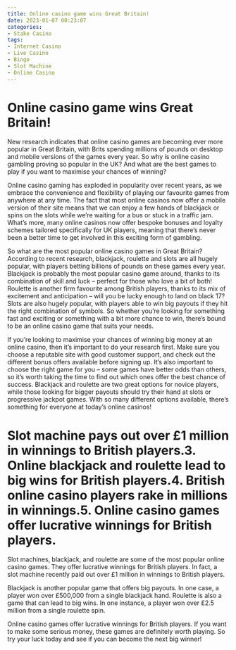```yaml
---
title: Online casino game wins Great Britain!
date: 2023-01-07 00:23:07
categories:
- Stake Casino
tags:
- Internet Casino
- Live Casino
- Bingo
- Slot Machine
- Online Casino
---
```



#  Online casino game wins Great Britain!

New research indicates that online casino games are becoming ever more popular in Great Britain, with Brits spending millions of pounds on desktop and mobile versions of the games every year. So why is online casino gambling proving so popular in the UK? And what are the best games to play if you want to maximise your chances of winning?

Online casino gaming has exploded in popularity over recent years, as we embrace the convenience and flexibility of playing our favourite games from anywhere at any time. The fact that most online casinos now offer a mobile version of their site means that we can enjoy a few hands of blackjack or spins on the slots while we’re waiting for a bus or stuck in a traffic jam. What’s more, many online casinos now offer bespoke bonuses and loyalty schemes tailored specifically for UK players, meaning that there’s never been a better time to get involved in this exciting form of gambling.

So what are the most popular online casino games in Great Britain? According to recent research, blackjack, roulette and slots are all hugely popular, with players betting billions of pounds on these games every year. Blackjack is probably the most popular casino game around, thanks to its combination of skill and luck – perfect for those who love a bit of both! Roulette is another firm favourite among British players, thanks to its mix of excitement and anticipation – will you be lucky enough to land on black 17? Slots are also hugely popular, with players able to win big payouts if they hit the right combination of symbols. So whether you’re looking for something fast and exciting or something with a bit more chance to win, there’s bound to be an online casino game that suits your needs.

If you’re looking to maximise your chances of winning big money at an online casino, then it’s important to do your research first. Make sure you choose a reputable site with good customer support, and check out the different bonus offers available before signing up. It’s also important to choose the right game for you – some games have better odds than others, so it’s worth taking the time to find out which ones offer the best chance of success. Blackjack and roulette are two great options for novice players, while those looking for bigger payouts should try their hand at slots or progressive jackpot games. With so many different options available, there’s something for everyone at today’s online casinos!

#  Slot machine pays out over £1 million in winnings to British players.3. Online blackjack and roulette lead to big wins for British players.4. British online casino players rake in millions in winnings.5. Online casino games offer lucrative winnings for British players.

Slot machines, blackjack, and roulette are some of the most popular online casino games. They offer lucrative winnings for British players. In fact, a slot machine recently paid out over £1 million in winnings to British players.

 Blackjack is another popular game that offers big payouts. In one case, a player won over £500,000 from a single blackjack hand. Roulette is also a game that can lead to big wins. In one instance, a player won over £2.5 million from a single roulette spin.

Online casino games offer lucrative winnings for British players. If you want to make some serious money, these games are definitely worth playing. So try your luck today and see if you can become the next big winner!